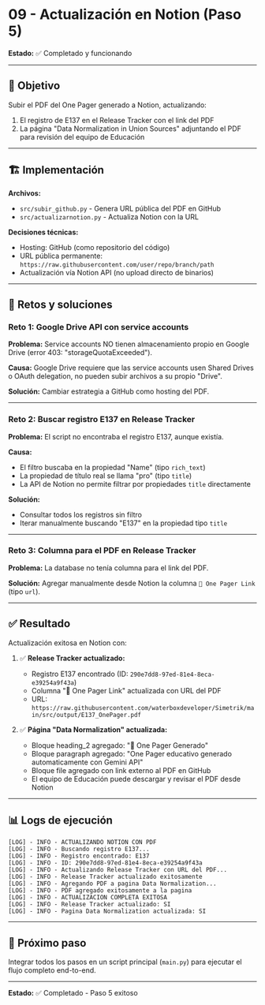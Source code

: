 # 09 - Actualización en Notion (Paso 5)

**Estado:** ✅ Completado y funcionando

---

## 🎯 Objetivo

Subir el PDF del One Pager generado a Notion, actualizando:
1. El registro de E137 en el Release Tracker con el link del PDF
2. La página "Data Normalization in Union Sources" adjuntando el PDF para revisión del equipo de Educación

---

## 🏗️ Implementación

**Archivos:**
- `src/subir_github.py` - Genera URL pública del PDF en GitHub
- `src/actualizarnotion.py` - Actualiza Notion con la URL

**Decisiones técnicas:**
- Hosting: GitHub (como repositorio del código)
- URL pública permanente: `https://raw.githubusercontent.com/user/repo/branch/path`
- Actualización vía Notion API (no upload directo de binarios)

---

## 🐛 Retos y soluciones

### Reto 1: Google Drive API con service accounts
**Problema:** Service accounts NO tienen almacenamiento propio en Google Drive (error 403: "storageQuotaExceeded").

**Causa:** Google Drive requiere que las service accounts usen Shared Drives o OAuth delegation, no pueden subir archivos a su propio "Drive".

**Solución:** Cambiar estrategia a GitHub como hosting del PDF.

---

### Reto 2: Buscar registro E137 en Release Tracker
**Problema:** El script no encontraba el registro E137, aunque existía.

**Causa:** 
- El filtro buscaba en la propiedad "Name" (tipo `rich_text`)
- La propiedad de título real se llama "pro" (tipo `title`)
- La API de Notion no permite filtrar por propiedades `title` directamente

**Solución:** 
- Consultar todos los registros sin filtro
- Iterar manualmente buscando "E137" en la propiedad tipo `title`

---

### Reto 3: Columna para el PDF en Release Tracker
**Problema:** La database no tenía columna para el link del PDF.

**Solución:** Agregar manualmente desde Notion la columna `📄 One Pager Link` (tipo `url`).

---

## ✅ Resultado

Actualización exitosa en Notion con:

1. ✅ **Release Tracker actualizado:**
   - Registro E137 encontrado (ID: `290e7dd8-97ed-81e4-8eca-e39254a9f43a`)
   - Columna "📄 One Pager Link" actualizada con URL del PDF
   - URL: `https://raw.githubusercontent.com/waterboxdeveloper/Simetrik/main/src/output/E137_OnePager.pdf`

2. ✅ **Página "Data Normalization" actualizada:**
   - Bloque heading_2 agregado: "📄 One Pager Generado"
   - Bloque paragraph agregado: "One Pager educativo generado automaticamente con Gemini API"
   - Bloque file agregado con link externo al PDF en GitHub
   - El equipo de Educación puede descargar y revisar el PDF desde Notion

---

## 📊 Logs de ejecución

```
[LOG] - INFO - ACTUALIZANDO NOTION CON PDF
[LOG] - INFO - Buscando registro E137...
[LOG] - INFO - Registro encontrado: E137
[LOG] - INFO - ID: 290e7dd8-97ed-81e4-8eca-e39254a9f43a
[LOG] - INFO - Actualizando Release Tracker con URL del PDF...
[LOG] - INFO - Release Tracker actualizado exitosamente
[LOG] - INFO - Agregando PDF a pagina Data Normalization...
[LOG] - INFO - PDF agregado exitosamente a la pagina
[LOG] - INFO - ACTUALIZACION COMPLETA EXITOSA
[LOG] - INFO - Release Tracker actualizado: SI
[LOG] - INFO - Pagina Data Normalization actualizada: SI
```

---

## 🔗 Próximo paso

Integrar todos los pasos en un script principal (`main.py`) para ejecutar el flujo completo end-to-end.

---

**Estado:** ✅ Completado - Paso 5 exitoso

